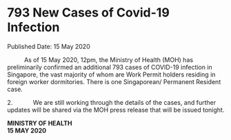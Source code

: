 <html>
    <meta http-equiv="Content-Type" content="text/html; charset=utf-8"/>
    <meta charset="utf-8"/>
    <title>793 New Cases of Covid-19 Infection</title>
    <body><h1>793 New Cases of Covid-19 Infection</h1>
    <p>Published Date: 15 May 2020</p> <p>&nbsp;&nbsp;&nbsp;&nbsp;&nbsp;&nbsp;&nbsp;&nbsp;&nbsp; As of 15 May 2020, 12pm, the Ministry of Health (MOH) has preliminarily confirmed an additional 793 cases of COVID-19 infection in Singapore, the vast majority of whom are Work Permit holders residing in foreign worker dormitories. There is one Singaporean/ Permanent Resident case. </p><p>2.&nbsp;&nbsp;&nbsp;&nbsp;&nbsp;&nbsp;&nbsp;&nbsp;&nbsp;&nbsp;&nbsp; We are still working through the details of the cases, and further updates will be shared via the MOH press release that will be issued tonight. </p><p><strong>MINISTRY OF HEALTH<br>15 MAY 2020</strong></p></body>
</html>